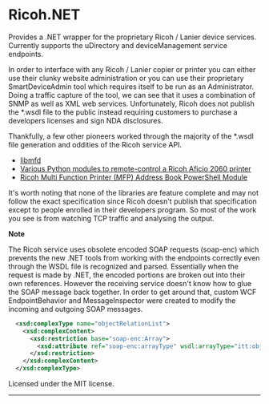 ﻿Ricoh.NET
=========

Provides a .NET wrapper for the proprietary Ricoh / Lanier device services. Currently supports the uDirectory and deviceManagement service endpoints.

In order to interface with any Ricoh / Lanier copier or printer you can either use their clunky website administration
or you can use their proprietary SmartDeviceAdmin tool which requires itself to be run as an Administrator. Doing a
traffic capture of the tool, we can see that it uses a combination of SNMP as well as XML web services. Unfortunately,
Ricoh does not publish the *.wsdl file to the public instead requiring customers to purchase a developers licenses and
sign NDA disclosures. 

Thankfully, a few other pioneers worked through the majority of the *.wsdl file generation and oddities of the Ricoh 
service API.

- [libmfd](https://github.com/adam-nielsen/libmfd/)
- [Various Python modules to remote-control a Ricoh Aficio 2060 printer](http://opensource.fsmi.uni-karlsruhe.de/gitweb/?p=python-aficio2060.git;a=summary)
- [Ricoh Multi Function Printer (MFP) Address Book PowerShell Module](http://gallery.technet.microsoft.com/scriptcenter/Ricoh-Multi-Function-27aeea71)

It's worth noting that none of the libraries are feature complete and may not follow the exact specification since 
Ricoh doesn't publish that specification except to people enrolled in their developers program. So most of the work
you see is from watching TCP traffic and analysing the output.

__Note__

The Ricoh service uses obsolete encoded SOAP requests (soap-enc) which prevents the new .NET tools from working 
with the endpoints correctly even through the WSDL file is recognized and parsed. Essentially when the request is
made by .NET, the encoded portions are broken out into their own references. However the receiving service doesn't 
know how to glue the SOAP message back together. In order to get around that, custom WCF EndpointBehavior and 
MessageInspector were created to modify the incoming and outgoing SOAP messages.

```xml
  <xsd:complexType name="objectRelationList">
    <xsd:complexContent>
      <xsd:restriction base="soap-enc:Array">
        <xsd:attribute ref="soap-enc:arrayType" wsdl:arrayType="itt:objectRelation[]"/>
      </xsd:restriction>
    </xsd:complexContent>
  </xsd:complexType>
```

Licensed under the MIT license.

---------------------------------------
